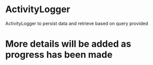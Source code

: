 # ActivityLogger
ActivityLogger to persist data and retrieve based on query provided

# More details will be added as progress has been made
